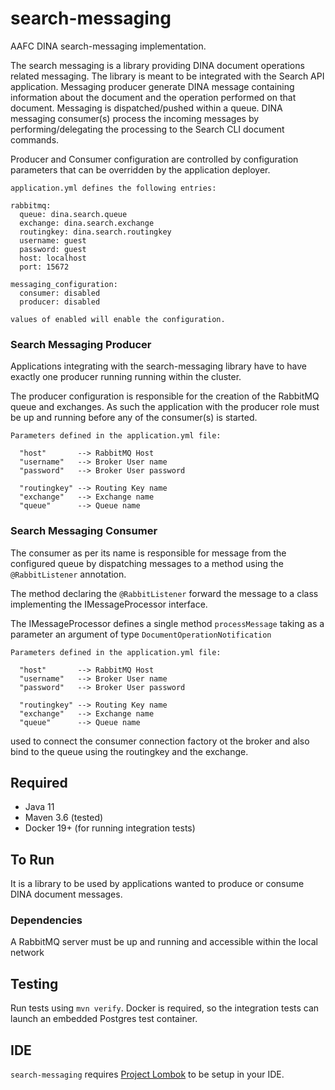 # search-messaging

AAFC DINA search-messaging implementation.

The search messaging is a library providing DINA document operations related messaging. The library is meant to be integrated with the Search API application. Messaging producer generate DINA message containing information about the document and the operation performed on that document. Messaging is dispatched/pushed within a queue. DINA messaging consumer(s) process the incoming messages by performing/delegating the processing to the Search CLI document commands. 

Producer and Consumer configuration are controlled by configuration parameters that can be overridden by the application deployer.

```
application.yml defines the following entries:

rabbitmq:
  queue: dina.search.queue
  exchange: dina.search.exchange
  routingkey: dina.search.routingkey
  username: guest
  password: guest
  host: localhost
  port: 15672

messaging_configuration:
  consumer: disabled
  producer: disabled

values of enabled will enable the configuration.
```

### Search Messaging Producer

Applications integrating with the search-messaging library have to have exactly one producer running running within the cluster.

The producer configuration is responsible for the creation of the RabbitMQ queue and exchanges. As such the application with the producer role must be up and running before any of the consumer(s) is started.

```
Parameters defined in the application.yml file:

  "host"       --> RabbitMQ Host
  "username"   --> Broker User name
  "password"   --> Broker User password

  "routingkey" --> Routing Key name
  "exchange"   --> Exchange name
  "queue"      --> Queue name
```

### Search Messaging Consumer

The consumer as per its name is responsible for message from the configured queue by 
dispatching messages to a method using the `@RabbitListener` annotation.

The method declaring the `@RabbitListener` forward the message to a class implementing the IMessageProcessor interface.

The IMessageProcessor defines a single method `processMessage` taking as a parameter an argument of type `DocumentOperationNotification`

```
Parameters defined in the application.yml file:

  "host"       --> RabbitMQ Host
  "username"   --> Broker User name
  "password"   --> Broker User password

  "routingkey" --> Routing Key name
  "exchange"   --> Exchange name
  "queue"      --> Queue name
```

used to connect the consumer connection factory ot the broker and also
bind to the queue using the routingkey and the exchange.

## Required

* Java 11
* Maven 3.6 (tested)
* Docker 19+ (for running integration tests)

## To Run

It is a library to be used by applications wanted to produce or consume DINA document messages.

### Dependencies

A RabbitMQ server must be up and running and accessible within the local network 


## Testing
Run tests using `mvn verify`. Docker is required, so the integration tests can launch an embedded Postgres test container.

## IDE

`search-messaging` requires [Project Lombok](https://projectlombok.org/) to be setup in your IDE.
